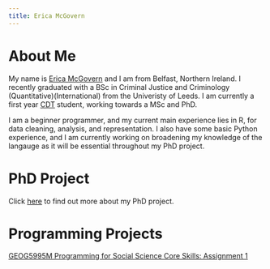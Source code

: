 ```yaml
---
title: Erica McGovern
---
```


# About Me

My name is [Erica McGovern](https://www.linkedin.com/in/erica-mcgovern-65356b140/) and I am from Belfast, Northern Ireland. I recently graduated with a BSc in Criminal Justice and Criminology (Quantitative)(International) from the Univeristy of Leeds. I am currently a first year [CDT](https://datacdt.org) student, working towards a MSc and PhD.  

I am a beginner programmer, and my current main experience lies in R, for data cleaning, analysis, and representation. I also have some basic Python experience, and I am currently working on broadening my knowledge of the langauge as it will be essential throughout my PhD project. 


# PhD Project 

Click [here](phdinfo.md) to find out more about my PhD project.


# Programming Projects

[GEOG5995M Programming for Social Science Core Skills: Assignment 1](geogassignment1.md)

